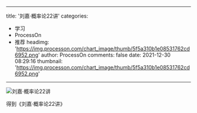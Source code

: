 
---
title: '刘嘉·概率论22讲'
categories: 
 - 学习
 - ProcessOn
 - 推荐
headimg: 'https://img.processon.com/chart_image/thumb/5f5a310b1e08531762cd6952.png'
author: ProcessOn
comments: false
date: 2021-12-30 08:29:16
thumbnail: 'https://img.processon.com/chart_image/thumb/5f5a310b1e08531762cd6952.png'
---

<div>   
<img class="thumb" alt="刘嘉·概率论22讲" src="https://img.processon.com/chart_image/thumb/5f5a310b1e08531762cd6952.png" referrerpolicy="no-referrer">
<p>得到《刘嘉·概率论22讲》</p>  
</div>
            